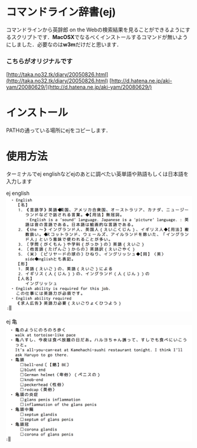 # コマンドライン辞書(ej)

コマンドラインから英辞郎 on the Webの検索結果を見ることができるようにするスクリプトです．**MacOSX**でなるべくインストールするコマンドが無いようにしました．必要なのは**w3m**だけだと思います．

### こちらがオリジナルです
[http://taka.no32.tk/diary/20050826.html](http://taka.no32.tk/diary/20050826.html)
[http://d.hatena.ne.jp/aki-yam/20080629/](http://d.hatena.ne.jp/aki-yam/20080629/)


# インストール
PATHの通っている場所にejをコピーします．

# 使用方法
ターミナルでej englishなどejのあとに調べたい英単語や熟語もしくは日本語を入力します

ej english
![検索結果english](english.png)

ej 亀
![検索結果亀](kame.png)
